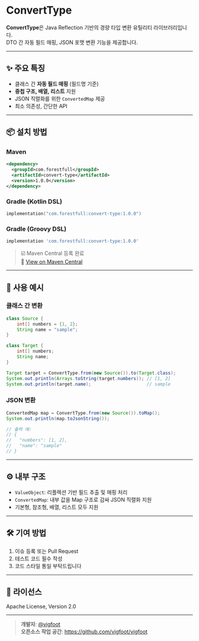 # ConvertType

**ConvertType**은 Java Reflection 기반의 경량 타입 변환 유틸리티 라이브러리입니다.  
DTO 간 자동 필드 매핑, JSON 포맷 변환 기능을 제공합니다.

---

## ✨ 주요 특징

- 클래스 간 **자동 필드 매핑** (필드명 기준)
- **중첩 구조, 배열, 리스트** 지원
- JSON 직렬화를 위한 `ConvertedMap` 제공
- 최소 의존성, 간단한 API

---

## 📦 설치 방법

### Maven

```xml
<dependency>
  <groupId>com.forestfull</groupId>
  <artifactId>convert-type</artifactId>
  <version>1.0.0</version>
</dependency>
```

### Gradle (Kotlin DSL)

```kotlin
implementation("com.forestfull:convert-type:1.0.0")
```

### Gradle (Groovy DSL)

```groovy
implementation 'com.forestfull:convert-type:1.0.0'
```

> ☑️ Maven Central 등록 완료  
> 🔗 [View on Maven Central](https://central.sonatype.com/artifact/com.forestfull/convert-Type)

---

## 🚀 사용 예시

### 클래스 간 변환

```java
class Source {
    int[] numbers = {1, 2};
    String name = "sample";
}

class Target {
    int[] numbers;
    String name;
}

Target target = ConvertType.from(new Source()).to(Target.class);
System.out.println(Arrays.toString(target.numbers)); // [1, 2]
System.out.println(target.name);                     // sample
```

### JSON 변환

```java
ConvertedMap map = ConvertType.from(new Source()).toMap();
System.out.println(map.toJsonString());

// 출력 예:
// {
//   "numbers": [1, 2],
//   "name": "sample"
// }
```

---

## ⚙️ 내부 구조

- `ValueObject`: 리플렉션 기반 필드 추출 및 매핑 처리
- `ConvertedMap`: 내부 값을 Map 구조로 감싸 JSON 직렬화 지원
- 기본형, 참조형, 배열, 리스트 모두 지원

---

## 🛠 기여 방법

1. 이슈 등록 또는 Pull Request
2. 테스트 코드 필수 작성
3. 코드 스타일 통일 부탁드립니다

---

## 📄 라이선스

Apache License, Version 2.0

---

> **개발자**: [@vigfoot](https://github.com/vigfoot)  
> **오픈소스 작업 공간**: https://github.com/vigfoot/vigfoot
